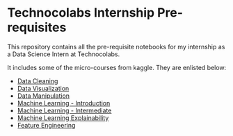 # Technocolabs Internship Pre-requisites
This repository contains all the pre-requisite notebooks for my internship as a Data Science Intern at Technocolabs. 

It includes some of the micro-courses from kaggle. They are enlisted below:

- [Data Cleaning](https://www.kaggle.com/learn/data-cleaning)
- [Data Visualization](https://www.kaggle.com/learn/data-visualization)
- [Data Manipulation](https://www.kaggle.com/learn/pandas)
- [Machine Learning - Introduction](https://www.kaggle.com/learn/intro-to-machine-learning)
- [Machine Learning - Intermediate](https://www.kaggle.com/learn/intermediate-machine-learning)
- [Machine Learning Explainability](https://www.kaggle.com/learn/machine-learning-explainability)
- [Feature Engineering](https://www.kaggle.com/learn/feature-engineering)



